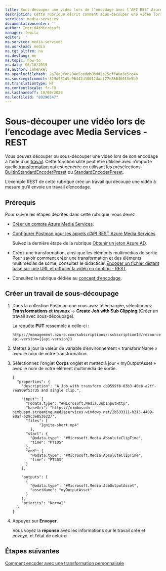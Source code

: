 ```yaml
---
title: Sous-découper une vidéo lors de l’encodage avec l’API REST Azure Media Services
description: Cette rubrique décrit comment sous-découper une vidéo lors de l’encodage avec Azure Media Services à l’aide de l’API REST
services: media-services
documentationcenter: ''
author: IngridAtMicrosoft
manager: femila
editor: ''
ms.service: media-services
ms.workload: media
ms.tgt_pltfrm: na
ms.devlang: ne
ms.topic: how-to
ms.date: 06/10/2019
ms.author: inhenkel
ms.openlocfilehash: 2a78e8c8c204e5cedeb8bdd2a25cff40a3e5cc44
ms.sourcegitcommit: 829d951d5c90442a38012daaf77e86046018e5b9
ms.translationtype: HT
ms.contentlocale: fr-FR
ms.lasthandoff: 10/09/2020
ms.locfileid: "89296547"
---
```

# <a name="subclip-a-video-when-encoding-with-media-services---rest"></a>Sous-découper une vidéo lors de l’encodage avec Media Services - REST

Vous pouvez découper ou sous-découper une vidéo lors de son encodage à l’aide d’un [travail](/rest/api/media/jobs). Cette fonctionnalité peut être utilisée avec n’importe quelle [transformation](/rest/api/media/transforms) qui est générée en utilisant les présélections [BuiltInStandardEncoderPreset](/rest/api/media/transforms/createorupdate#builtinstandardencoderpreset) ou [StandardEncoderPreset](/rest/api/media/transforms/createorupdate#standardencoderpreset). 

L’exemple REST de cette rubrique crée un travail qui découpe une vidéo à mesure qu’il envoie un travail d’encodage. 

## <a name="prerequisites"></a>Prérequis

Pour suivre les étapes décrites dans cette rubrique, vous devez :

- [Créer un compte Azure Media Services](./create-account-howto.md).
- [Configurer Postman pour les appels d’API REST Azure Media Services](media-rest-apis-with-postman.md).
    
    Suivez la dernière étape de la rubrique [Obtenir un jeton Azure AD](media-rest-apis-with-postman.md#get-azure-ad-token). 
- Créez une transformation, ainsi que les éléments multimédias de sortie. Pour savoir comment créer une transformation et des éléments multimédias de sortie, consultez le didacticiel [Encoder un fichier distant basé sur une URL et diffuser la vidéo en continu - REST](stream-files-tutorial-with-rest.md).
- Consultez la rubrique dédiée au [concept d’encodage](encoding-concept.md).

## <a name="create-a-subclipping-job"></a>Créer un travail de sous-découpage

1. Dans la collection Postman que vous avez téléchargée, sélectionnez **Transformations et travaux** -> **Create Job with Sub Clipping** (Créer un travail avec sous-découpage).
    
    La requête **PUT** ressemble à celle-ci :
    
    ```
    https://management.azure.com/subscriptions/:subscriptionId/resourceGroups/:resourceGroupName/providers/Microsoft.Media/mediaServices/:accountName/transforms/:transformName/jobs/:jobName?api-version={{api-version}}
    ```
1. Mettez à jour la valeur de variable d’environnement « transformName » avec le nom de votre transformation. 
1. Sélectionnez l’onglet **Corps** onglet et mettez à jour « myOutputAsset » avec le nom de votre élément multimédia de sortie.

    ```
    {
      "properties": {
        "description": "A Job with transform cb9599fb-03b3-40eb-a2ff-7ea909f53735 and single clip.",
       
        "input": {
          "@odata.type": "#Microsoft.Media.JobInputHttp",
          "baseUri": "https://nimbuscdn-nimbuspm.streaming.mediaservices.windows.net/2b533311-b215-4409-80af-529c3e853622/",
          "files": [
                "Ignite-short.mp4"
            ],
          "start": {
            "@odata.type": "#Microsoft.Media.AbsoluteClipTime",
            "time": "PT10S"
          },
          "end": {
            "@odata.type": "#Microsoft.Media.AbsoluteClipTime",
            "time": "PT40S"
          }
        },
      
        "outputs": [
          {
            "@odata.type": "#Microsoft.Media.JobOutputAsset",
            "assetName": "myOutputAsset"
          }
        ],
        "priority": "Normal"
      }
    }
    ```
1. Appuyez sur **Envoyer**.

    Vous voyez la **réponse** avec les informations sur le travail créé et envoyé, et l’état de celui-ci. 

## <a name="next-steps"></a>Étapes suivantes

[Comment encoder avec une transformation personnalisée](custom-preset-rest-howto.md) 
